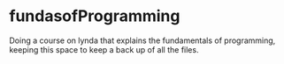 # fundasofProgramming

Doing a course on lynda that explains the fundamentals of programming, keeping this space to keep a back up of all the files.
